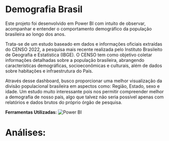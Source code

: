 # Demografia Brasil

 Este projeto foi desenvolvido em Power BI com intuito de observar, acompanhar e entender o comportamento demográfico 
da população brasileira ao longo dos anos.

 Trata-se de um estudo baseado em dados e informações oficiais extraídas do CENSO 2022, a pesquisa mais recente realizada pelo Instituto Brasileito de Geografia e Estatística (IBGE). O CENSO tem como objetivo coletar informações detalhadas sobre a população brasileira, abrangendo características demográficas, socioeconômicas e culturais, além de dados sobre habitações e infraestrutura do País.
 
 Através desse dashboard, busco proporcionar uma melhor visualização da divisão populacional brasileira em aspectos como: Região, Estado, sexo e idade. Um estudo muito interessante pois nos permitir compreender melhor a demografia de nosso país, algo que talvez não seria possível apenas com relatórios e dados brutos do próprio órgão de pesquisa.

**Ferramentas Utilizadas:**
![Power BI](https://www.jeveuxetredatascientist.fr/wp-content/uploads/2021/04/power-bi-logo-1080x576.jpg) 
 
# Análises:

